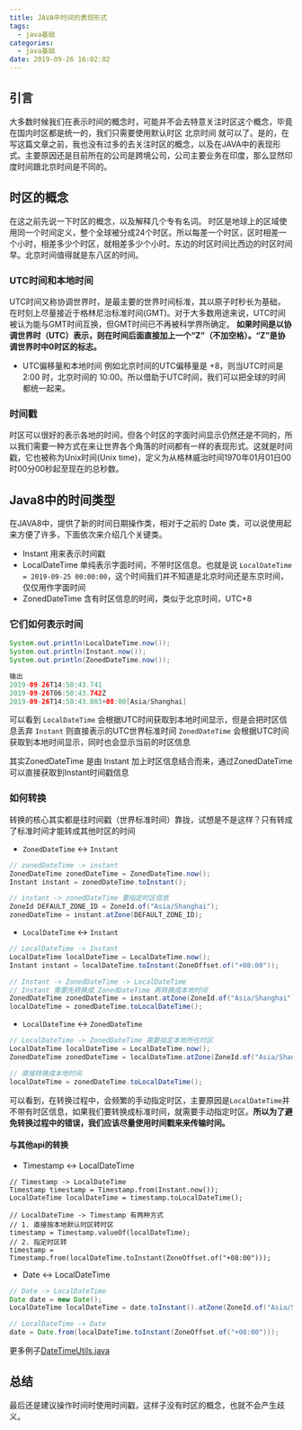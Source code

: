 ```yaml
---
title: JAVA中时间的表现形式
tags:
  - java基础
categories:
  - java基础
date: 2019-09-26 16:02:02
---
```

## 引言
大多数时候我们在表示时间的概念时，可能并不会去特意关注时区这个概念，毕竟在国内时区都是统一的，我们只需要使用默认时区 北京时间 就可以了。是的，在写这篇文章之前，我也没有过多的去关注时区的概念，以及在JAVA中的表现形式。主要原因还是目前所在的公司是跨境公司，公司主要业务在印度，那么显然印度时间跟北京时间是不同的。

## 时区的概念

在这之前先说一下时区的概念，以及解释几个专有名词。
时区是地球上的区域使用同一个时间定义，整个全球被分成24个时区。所以每差一个时区，区时相差一个小时，相差多少个时区，就相差多少个小时。东边的时区时间比西边的时区时间早。北京时间值得就是东八区的时间。

### UTC时间和本地时间

UTC时间又称协调世界时，是最主要的世界时间标准，其以原子时秒长为基础，在时刻上尽量接近于格林尼治标准时间(GMT)。对于大多数用途来说，UTC时间被认为能与GMT时间互换，但GMT时间已不再被科学界所确定。
**如果时间是以协调世界时（UTC）表示，则在时间后面直接加上一个“Z”（不加空格）。“Z”是协调世界时中0时区的标志。**

* UTC偏移量和本地时间
例如北京时间的UTC偏移量是 +8，则当UTC时间是 2:00 时，北京时间的 10:00。所以借助于UTC时间，我们可以把全球的时间都统一起来。

### 时间戳

时区可以很好的表示各地的时间，但各个时区的字面时间显示仍然还是不同的，所以我们需要一种方式在来让世界各个角落的时间都有一样的表现形式。这就是时间戳，它也被称为Unix时间(Unix time)，定义为从格林威治时间1970年01月01日00时00分00秒起至现在的总秒数。


## Java8中的时间类型

在JAVA8中，提供了新的时间日期操作类，相对于之前的 Date 类，可以说使用起来方便了许多，下面依次来介绍几个关键类。

* Instant 用来表示时间戳
* LocalDateTime 单纯表示字面时间，不带时区信息。也就是说 `LocalDateTime = 2019-09-25 00:00:00`，这个时间我们并不知道是北京时间还是东京时间，仅仅用作字面时间
* ZonedDateTime 含有时区信息的时间，类似于北京时间，UTC+8

### 它们如何表示时间

```java
System.out.println(LocalDateTime.now());
System.out.println(Instant.now());
System.out.println(ZonedDateTime.now());

输出
2019-09-26T14:50:43.741
2019-09-26T06:50:43.742Z
2019-09-26T14:50:43.803+08:00[Asia/Shanghai]
```
可以看到 
`LocalDateTime` 会根据UTC时间获取到本地时间显示，但是会把时区信息丢弃
`Instant` 则直接表示的UTC世界标准时间
`ZonedDateTime` 会根据UTC时间获取到本地时间显示，同时也会显示当前的时区信息

其实ZonedDateTime 是由 Instant 加上时区信息结合而来，通过ZonedDateTime可以直接获取到Instant时间戳信息

### 如何转换

转换的核心其实都是往时间戳（世界标准时间）靠拢，试想是不是这样？只有转成了标准时间才能转成其他时区的时间

* `ZonedDateTime` <-> `Instant`

```java
// zonedDateTime -> instant
ZonedDateTime zonedDateTime = ZonedDateTime.now();
Instant instant = zonedDateTime.toInstant();

// instant -> zonedDateTime 要指定时区信息
ZoneId DEFAULT_ZONE_ID = ZoneId.of("Asia/Shanghai");
zonedDateTime = instant.atZone(DEFAULT_ZONE_ID);
```

* `LocalDateTime` <-> `Instant`

```java
// LocalDateTime -> Instant
LocalDateTime localDateTime = LocalDateTime.now();
Instant instant = localDateTime.toInstant(ZoneOffset.of("+08:00"));

// Instant -> ZonedDateTime -> LocalDateTime
// Instant 需要先转换成 ZonedDateTime 再转换成本地时间
ZonedDateTime zonedDateTime = instant.atZone(ZoneId.of("Asia/Shanghai"));
localDateTime = zonedDateTime.toLocalDateTime();
```

* `LocalDateTime` <-> `ZonedDateTime`

```java
// LocalDateTime -> ZonedDateTime 需要指定本地所在时区
LocalDateTime localDateTime = LocalDateTime.now();
ZonedDateTime zonedDateTime = localDateTime.atZone(ZoneId.of("Asia/Shanghai"));

// 直接转换成本地时间
localDateTime = zonedDateTime.toLocalDateTime();
```
可以看到，在转换过程中，会频繁的手动指定时区，主要原因是`LocalDateTime`并不带有时区信息，如果我们要转换成标准时间，就需要手动指定时区。**所以为了避免转换过程中的错误，我们应该尽量使用时间戳来来传输时间。**

#### 与其他api的转换

* Timestamp <-> LocalDateTime

```
// Timestamp -> LocalDateTime
Timestamp timestamp = Timestamp.from(Instant.now());
LocalDateTime localDateTime = timestamp.toLocalDateTime();

// LocalDateTime -> Timestamp 有两种方式
// 1. 直接按本地默认时区转时区
timestamp = Timestamp.valueOf(localDateTime);
// 2. 指定时区转
timestamp = Timestamp.from(localDateTime.toInstant(ZoneOffset.of("+08:00")));

```

* Date <-> LocalDateTime

```java
// Date -> LocalDateTime
Date date = new Date();
LocalDateTime localDateTime = date.toInstant().atZone(ZoneId.of("Asia/Shanghai")).toLocalDateTime();

// LocalDateTime -> Date
date = Date.from(localDateTime.toInstant(ZoneOffset.of("+08:00")));
```

更多例子[DateTimeUtils.java](https://github.com/WangJunnan/walm-common/blob/master/src/main/java/com/walm/common/util/DateTimeUtils.java)

## 总结

最后还是建议操作时间时使用时间戳，这样子没有时区的概念，也就不会产生歧义。






